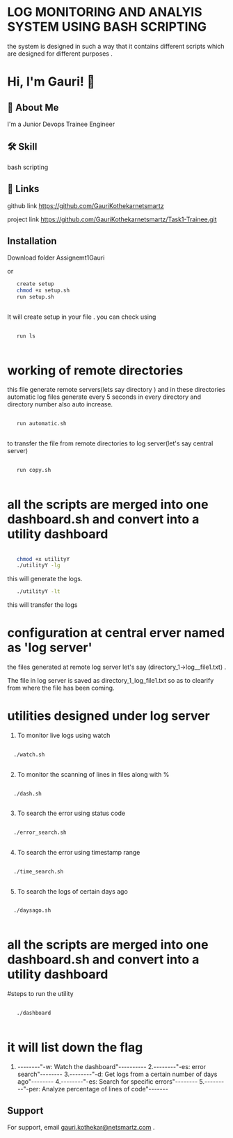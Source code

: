 
# LOG MONITORING AND ANALYIS SYSTEM USING BASH SCRIPTING

the system is designed in such a way that it contains different scripts which are designed for different purposes .

# Hi, I'm Gauri! 👋


## 🚀 About Me
I'm a Junior Devops Trainee Engineer


## 🛠 Skill

bash scripting 
## 🔗 Links
github link 
https://github.com/GauriKothekarnetsmartz

project link
https://github.com/GauriKothekarnetsmartz/Task1-Trainee.git


## Installation

Download folder Assignemt1Gauri

or

```bash
   create setup
   chmod +x setup.sh
   run setup.sh
  
```
It will create setup in your file .
you can check using 

```bash
   
   run ls
  
```


# working of remote directories


  this file generate remote servers(lets say directory )  and in these directories  automatic log files generate every 5 seconds in every directory and directory number also auto increase.


```bash
   
   run automatic.sh
  
```

to transfer the file from remote directories to log server(let's say central server)

```bash
   
   run copy.sh
  
```
# all the scripts are merged into one dashboard.sh and convert into a utility dashboard

```bash
   
   chmod +x utilityY
   ./utilityY -lg 
  ```
this will generate the logs.


```bash
   ./utilityY -lt
  ```
this will transfer the logs

# configuration at central erver named as 'log server'

the files generated at remote log server let's say (directory_1->log__file1.txt) .

 The file in log server is saved as directory_1_log_file1.txt so as to clearify from where the file has been coming.

 # utilities designed under log server

 1. To monitor live logs using watch 
 ```bash
   
   ./watch.sh
  
```
 
 2. To monitor the scanning of lines in files along with %
 ```bash
   
   ./dash.sh
  
```
 3. To search the error using status code 
 ```bash
   
   ./error_search.sh
  
```
 4. To search the error using timestamp range
 ```bash
   
   ./time_search.sh
  
```
 5. To search the logs of certain days ago
 ```bash
   
   ./daysago.sh
  
```

 # all the scripts are merged into one dashboard.sh and convert into a utility dashboard

 #steps  to run the utility

```bash
   
   ./dashboard
  
```
# it will list down the flag
1. --------"-w: Watch the dashboard"----------
2.--------"-es: error search"--------
3.--------"-d: Get logs from a certain number of days ago"--------
4.--------"-es: Search for specific errors"--------
5.---------"-per: Analyze percentage of lines of code"-------


    
## Support

For support, email gauri.kothekar@netsmartz.com .

